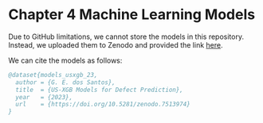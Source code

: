 # Chapter 4 Machine Learning Models

Due to GitHub limitations, we cannot store the models in this repository. Instead, we uploaded them to Zenodo and provided the link [here](https://zenodo.org/record/7513974).

We can cite the models as follows:

```bibtex
@dataset{models_usxgb_23,
  author = {G. E. dos Santos},
  title  = {US-XGB Models for Defect Prediction},
  year   = {2023},
  url    = {https://doi.org/10.5281/zenodo.7513974}
}
```
